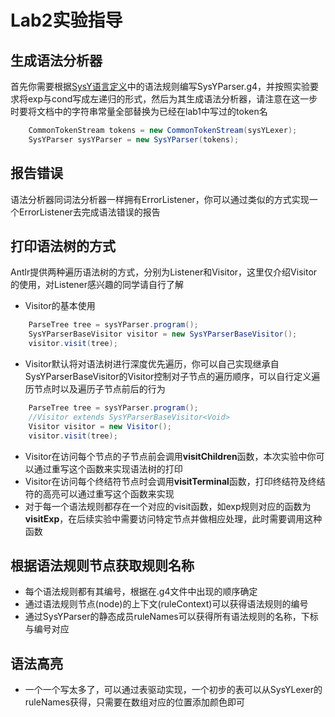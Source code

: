 # Lab2实验指导

## 生成语法分析器
首先你需要根据[SysY语言定义](https://github.com/courses-at-nju-by-hfwei/compilers-lab-docs/raw/main/docs/docs/SysY%E8%AF%AD%E8%A8%80%E5%AE%9A%E4%B9%89.pdf)中的语法规则编写SysYParser.g4，并按照实验要求将exp与cond写成左递归的形式，然后为其生成语法分析器，请注意在这一步时要将文档中的字符串常量全部替换为已经在lab1中写过的token名
```java
    CommonTokenStream tokens = new CommonTokenStream(sysYLexer);
    SysYParser sysYParser = new SysYParser(tokens);
```

## 报告错误
语法分析器同词法分析器一样拥有ErrorListener，你可以通过类似的方式实现一个ErrorListener去完成语法错误的报告

## 打印语法树的方式
Antlr提供两种遍历语法树的方式，分别为Listener和Visitor，这里仅介绍Visitor的使用，对Listener感兴趣的同学请自行了解
- Visitor的基本使用
```java
    ParseTree tree = sysYParser.program();
    SysYParserBaseVisitor visitor = new SysYParserBaseVisitor();
    visitor.visit(tree);
```
- Visitor默认将对语法树进行深度优先遍历，你可以自己实现继承自SysYParserBaseVisitor的Visitor控制对子节点的遍历顺序，可以自行定义遍历节点时以及遍历子节点前后的行为
```java
    ParseTree tree = sysYParser.program();
    //Visitor extends SysYParserBaseVisitor<Void>
    Visitor visitor = new Visitor();
    visitor.visit(tree);
```
- Visitor在访问每个节点的子节点前会调用**visitChildren**函数，本次实验中你可以通过重写这个函数来实现语法树的打印
- Visitor在访问每个终结符节点时会调用**visitTerminal**函数，打印终结符及终结符的高亮可以通过重写这个函数来实现
- 对于每一个语法规则都存在一个对应的visit函数，如exp规则对应的函数为**visitExp**，在后续实验中需要访问特定节点并做相应处理，此时需要调用这种函数

## 根据语法规则节点获取规则名称
- 每个语法规则都有其编号，根据在.g4文件中出现的顺序确定
- 通过语法规则节点(node)的上下文(ruleContext)可以获得语法规则的编号
- 通过SysYParser的静态成员ruleNames可以获得所有语法规则的名称，下标与编号对应

## 语法高亮
- 一个一个写太多了，可以通过表驱动实现，一个初步的表可以从SysYLexer的ruleNames获得，只需要在数组对应的位置添加颜色即可
